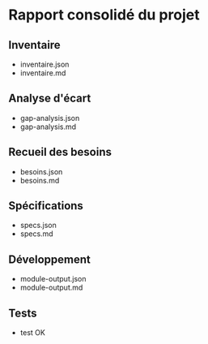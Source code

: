 # Rapport consolidé du projet

## Inventaire
- inventaire.json
- inventaire.md
## Analyse d'écart
- gap-analysis.json
- gap-analysis.md
## Recueil des besoins
- besoins.json
- besoins.md
## Spécifications
- specs.json
- specs.md
## Développement
- module-output.json
- module-output.md
## Tests
- test OK

